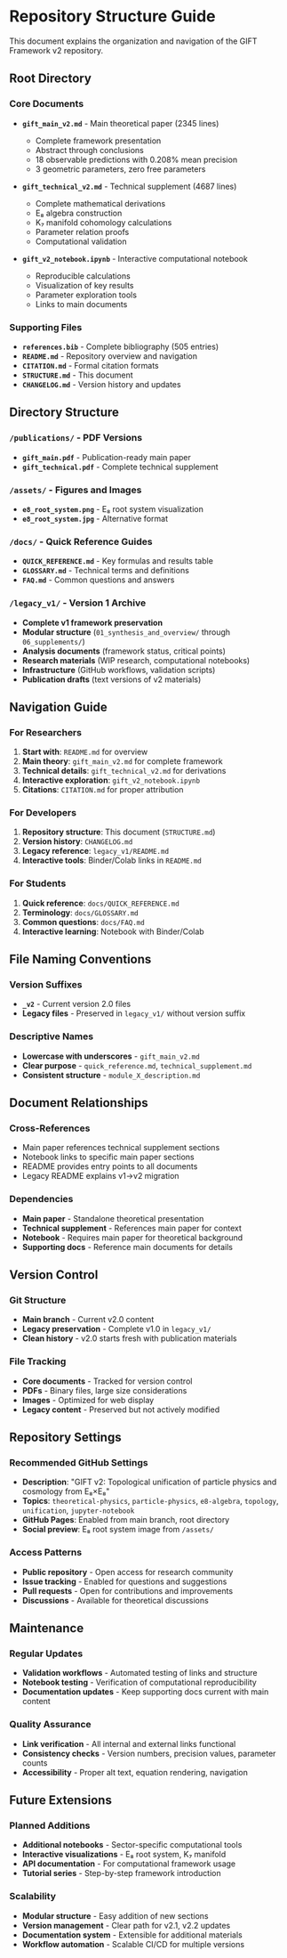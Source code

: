 # Repository Structure Guide

This document explains the organization and navigation of the GIFT Framework v2 repository.

## Root Directory

### Core Documents
- **`gift_main_v2.md`** - Main theoretical paper (2345 lines)
  - Complete framework presentation
  - Abstract through conclusions
  - 18 observable predictions with 0.208% mean precision
  - 3 geometric parameters, zero free parameters

- **`gift_technical_v2.md`** - Technical supplement (4687 lines)
  - Complete mathematical derivations
  - E₈ algebra construction
  - K₇ manifold cohomology calculations
  - Parameter relation proofs
  - Computational validation

- **`gift_v2_notebook.ipynb`** - Interactive computational notebook
  - Reproducible calculations
  - Visualization of key results
  - Parameter exploration tools
  - Links to main documents

### Supporting Files
- **`references.bib`** - Complete bibliography (505 entries)
- **`README.md`** - Repository overview and navigation
- **`CITATION.md`** - Formal citation formats
- **`STRUCTURE.md`** - This document
- **`CHANGELOG.md`** - Version history and updates

## Directory Structure

### `/publications/` - PDF Versions
- **`gift_main.pdf`** - Publication-ready main paper
- **`gift_technical.pdf`** - Complete technical supplement

### `/assets/` - Figures and Images
- **`e8_root_system.png`** - E₈ root system visualization
- **`e8_root_system.jpg`** - Alternative format

### `/docs/` - Quick Reference Guides
- **`QUICK_REFERENCE.md`** - Key formulas and results table
- **`GLOSSARY.md`** - Technical terms and definitions
- **`FAQ.md`** - Common questions and answers

### `/legacy_v1/` - Version 1 Archive
- **Complete v1 framework preservation**
- **Modular structure** (`01_synthesis_and_overview/` through `06_supplements/`)
- **Analysis documents** (framework status, critical points)
- **Research materials** (WIP research, computational notebooks)
- **Infrastructure** (GitHub workflows, validation scripts)
- **Publication drafts** (text versions of v2 materials)

## Navigation Guide

### For Researchers
1. **Start with**: `README.md` for overview
2. **Main theory**: `gift_main_v2.md` for complete framework
3. **Technical details**: `gift_technical_v2.md` for derivations
4. **Interactive exploration**: `gift_v2_notebook.ipynb`
5. **Citations**: `CITATION.md` for proper attribution

### For Developers
1. **Repository structure**: This document (`STRUCTURE.md`)
2. **Version history**: `CHANGELOG.md`
3. **Legacy reference**: `legacy_v1/README.md`
4. **Interactive tools**: Binder/Colab links in `README.md`

### For Students
1. **Quick reference**: `docs/QUICK_REFERENCE.md`
2. **Terminology**: `docs/GLOSSARY.md`
3. **Common questions**: `docs/FAQ.md`
4. **Interactive learning**: Notebook with Binder/Colab

## File Naming Conventions

### Version Suffixes
- **`_v2`** - Current version 2.0 files
- **Legacy files** - Preserved in `legacy_v1/` without version suffix

### Descriptive Names
- **Lowercase with underscores** - `gift_main_v2.md`
- **Clear purpose** - `quick_reference.md`, `technical_supplement.md`
- **Consistent structure** - `module_X_description.md`

## Document Relationships

### Cross-References
- Main paper references technical supplement sections
- Notebook links to specific main paper sections
- README provides entry points to all documents
- Legacy README explains v1→v2 migration

### Dependencies
- **Main paper** - Standalone theoretical presentation
- **Technical supplement** - References main paper for context
- **Notebook** - Requires main paper for theoretical background
- **Supporting docs** - Reference main documents for details

## Version Control

### Git Structure
- **Main branch** - Current v2.0 content
- **Legacy preservation** - Complete v1.0 in `legacy_v1/`
- **Clean history** - v2.0 starts fresh with publication materials

### File Tracking
- **Core documents** - Tracked for version control
- **PDFs** - Binary files, large size considerations
- **Images** - Optimized for web display
- **Legacy content** - Preserved but not actively modified

## Repository Settings

### Recommended GitHub Settings
- **Description**: "GIFT v2: Topological unification of particle physics and cosmology from E₈×E₈"
- **Topics**: `theoretical-physics`, `particle-physics`, `e8-algebra`, `topology`, `unification`, `jupyter-notebook`
- **GitHub Pages**: Enabled from main branch, root directory
- **Social preview**: E₈ root system image from `/assets/`

### Access Patterns
- **Public repository** - Open access for research community
- **Issue tracking** - Enabled for questions and suggestions
- **Pull requests** - Open for contributions and improvements
- **Discussions** - Available for theoretical discussions

## Maintenance

### Regular Updates
- **Validation workflows** - Automated testing of links and structure
- **Notebook testing** - Verification of computational reproducibility
- **Documentation updates** - Keep supporting docs current with main content

### Quality Assurance
- **Link verification** - All internal and external links functional
- **Consistency checks** - Version numbers, precision values, parameter counts
- **Accessibility** - Proper alt text, equation rendering, navigation

## Future Extensions

### Planned Additions
- **Additional notebooks** - Sector-specific computational tools
- **Interactive visualizations** - E₈ root system, K₇ manifold
- **API documentation** - For computational framework usage
- **Tutorial series** - Step-by-step framework introduction

### Scalability
- **Modular structure** - Easy addition of new sections
- **Version management** - Clear path for v2.1, v2.2 updates
- **Documentation system** - Extensible for additional materials
- **Workflow automation** - Scalable CI/CD for multiple versions

